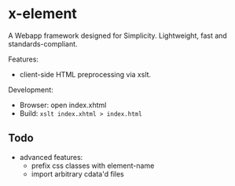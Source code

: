 # x-element
A Webapp framework designed for Simplicity. Lightweight, fast and standards-compliant. 

Features:
- client-side HTML preprocessing via xslt.

Development:
- Browser: open index.xhtml
- Build: `xslt index.xhtml > index.html`

## Todo
- advanced features:
	- prefix css classes with element-name 
	- import arbitrary cdata'd files 
